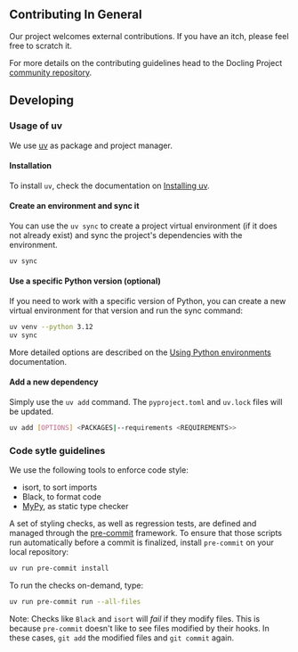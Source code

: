 ## Contributing In General
Our project welcomes external contributions. If you have an itch, please feel
free to scratch it.

For more details on the contributing guidelines head to the Docling Project [community repository](https://github.com/docling-project/community).

## Developing

### Usage of uv

We use [uv](https://docs.astral.sh/uv/) as package and project manager.

#### Installation

To install `uv`, check the documentation on [Installing uv](https://docs.astral.sh/uv/getting-started/installation/).

#### Create an environment and sync it

You can use the `uv sync` to create a project virtual environment (if it does not already exist) and sync
the project's dependencies with the environment.

```bash
uv sync
```

#### Use a specific Python version (optional)

If you need to work with a specific version of Python, you can create a new virtual environment for that version
and run the sync command:

```bash
uv venv --python 3.12
uv sync
```

More detailed options are described on the [Using Python environments](https://docs.astral.sh/uv/pip/environments/) documentation.

#### Add a new dependency

Simply use the `uv add` command. The `pyproject.toml` and `uv.lock` files will be updated.

```bash
uv add [OPTIONS] <PACKAGES|--requirements <REQUIREMENTS>>
```

### Code sytle guidelines

We use the following tools to enforce code style:

- isort, to sort imports
- Black, to format code
- [MyPy](https://mypy.readthedocs.io), as static type checker

A set of styling checks, as well as regression tests, are defined and managed through the [pre-commit](https://pre-commit.com/) framework. To ensure that those scripts run automatically before a commit is finalized, install `pre-commit` on your local repository:

```bash
uv run pre-commit install
```

To run the checks on-demand, type:

```bash
uv run pre-commit run --all-files
```

Note: Checks like `Black` and `isort` will _fail_ if they modify files. This is because `pre-commit` doesn't like to see files modified by their hooks. In these cases, `git add` the modified files and `git commit` again.

